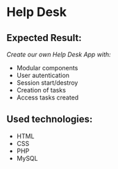 # Help Desk

## Expected Result:
_Create our own Help Desk App with:_
* Modular components
* User autentication
* Session start/destroy
* Creation of tasks
* Access tasks created

## Used technologies:
* HTML
* CSS
* PHP
* MySQL